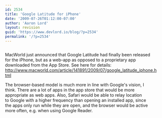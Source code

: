 ```yaml
---
id: 2534
title: 'Google Latitude for iPhone'
date: '2009-07-26T01:12:00-07:00'
author: 'Aaron Lord'
layout: revision
guid: 'https://www.devlord.io/blog/?p=2534'
permalink: '/?p=2534'
---
```


<p class="mobile-photo"><a href="/blog/wp-content/uploads/2011/10/photo-751462.jpg"><img src="/blog/wp-content/uploads/2011/10/photo-751462.jpg?w=200" border="0" alt="" /></a></p>MacWorld just announced that Google Latitude had finally been released  <br>for the iPhone, but as a web-app as opposed to a proprietary app  <br>downloaded from the App Store. See here for details: <a href="http://www.macworld.com/article/141891/2009/07/google_latitude_iphone.html">http://www.macworld.com/article/141891/2009/07/google_latitude_iphone.html</a><p>The browser-based model is much more in line with Google&#039;s vision, I  <br>think. There are a lot of apps in the app store that would be more  <br>appropriate as web apps. Also, Safari would be able to relay location  <br>to Google with a higher frequency than opening an installed app, since  <br>the apps only run while they are open, and the browser would be active  <br>more often, e.g. when using Google Reader.<div class="blogger-post-footer"></div>